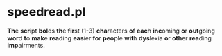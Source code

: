 # speedread.pl
**Th**e **scr**ipt **bol**ds **th**e **fir**st (1-3) **cha**racters **o**f **eac**h **inc**oming **o**r **out**going **wor**d **t**o **mak**e **rea**ding **eas**ier **fo**r **peo**ple **wit**h **dys**lexia **o**r **oth**er **rea**ding **imp**airments.
